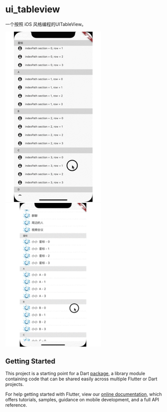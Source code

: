 # ui_tableview

一个按照 iOS 风格编程的UITableView。

<img src="https://github.com/Maojunhao/ui_tableview/blob/main/images/ui_tableview_indexpath.gif" width="300"><img src="https://github.com/Maojunhao/ui_tableview/blob/main/images/ui_tableview_contacts.gif" width="300">



## Getting Started

This project is a starting point for a Dart
[package](https://flutter.dev/developing-packages/),
a library module containing code that can be shared easily across
multiple Flutter or Dart projects.

For help getting started with Flutter, view our 
[online documentation](https://flutter.dev/docs), which offers tutorials, 
samples, guidance on mobile development, and a full API reference.
